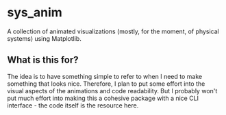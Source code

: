 # sys_anim
A collection of animated visualizations (mostly, for the moment, of physical systems) using Matplotlib. 

## What is this for?
The idea is to have something simple to refer to when I need to make something that looks nice. Therefore, I plan to put some effort into the visual aspects of the animations and code readability. But I probably won't put much effort into making this a cohesive package with a nice CLI interface - the code itself is the resource here.
